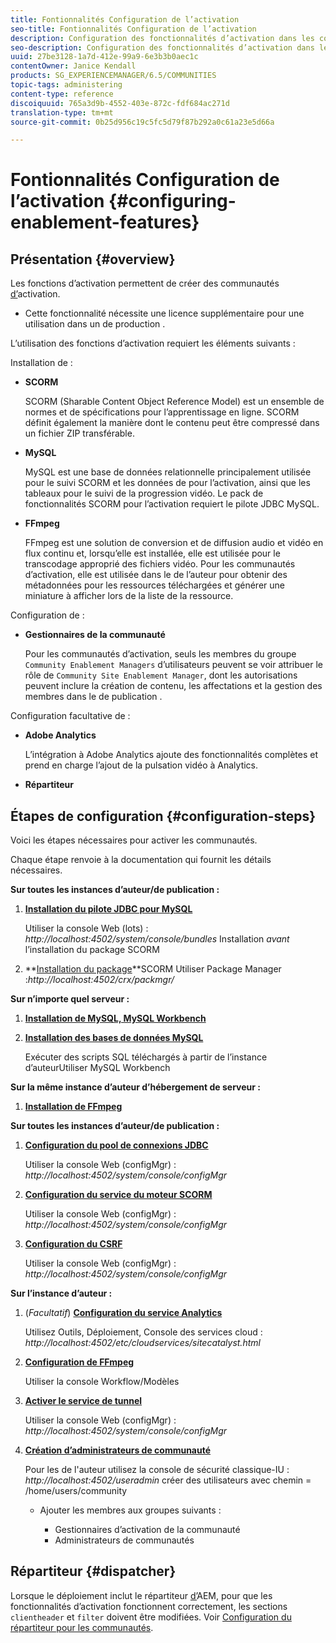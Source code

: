 ```yaml
---
title: Fontionnalités Configuration de l’activation
seo-title: Fontionnalités Configuration de l’activation
description: Configuration des fonctionnalités d’activation dans les communautés
seo-description: Configuration des fonctionnalités d’activation dans les communautés
uuid: 27be3128-1a7d-412e-99a9-6e3b3b0aec1c
contentOwner: Janice Kendall
products: SG_EXPERIENCEMANAGER/6.5/COMMUNITIES
topic-tags: administering
content-type: reference
discoiquuid: 765a3d9b-4552-403e-872c-fdf684ac271d
translation-type: tm+mt
source-git-commit: 0b25d956c19c5fc5d79f87b292a0c61a23e5d66a

---
```



# Fontionnalités Configuration de l’activation {#configuring-enablement-features}

## Présentation {#overview}

Les fonctions d’activation permettent de créer des communautés [d’](overview.md#enablement-community)activation.

* Cette fonctionnalité nécessite une licence supplémentaire pour une utilisation dans un  de production .

L’utilisation des fonctions d’activation requiert les éléments suivants :

Installation de :

* **SCORM**

   SCORM (Sharable Content Object Reference Model) est un ensemble de normes et de spécifications pour l’apprentissage en ligne. SCORM définit également la manière dont le contenu peut être compressé dans un fichier ZIP transférable.

* **MySQL**

   MySQL est une base de données relationnelle principalement utilisée pour le suivi SCORM et les données de  pour l’activation, ainsi que les tableaux pour le suivi de la progression vidéo. Le pack de fonctionnalités SCORM pour l’activation requiert le pilote JDBC MySQL.

* **FFmpeg**

   FFmpeg est une solution de conversion et de diffusion audio et vidéo en flux continu et, lorsqu’elle est installée, elle est utilisée pour le transcodage approprié des fichiers [](../../help/sites-authoring/default-components-foundation.md#video)vidéo. Pour les communautés d’activation, elle est utilisée dans le  de l’auteur  pour obtenir des métadonnées pour les ressources téléchargées et générer une miniature à afficher lors de la liste de la ressource.

Configuration de :

* **Gestionnaires de la communauté**

   Pour les communautés d’activation, seuls les membres du groupe `Community Enablement Managers` d’utilisateurs peuvent se voir attribuer le rôle de `Community Site Enablement Manager`, dont les autorisations peuvent inclure la création de contenu, les affectations et la gestion des membres dans le  de publication .

Configuration facultative de :

* **Adobe Analytics**

   L’intégration à Adobe Analytics ajoute des fonctionnalités  complètes et prend en charge l’ajout de la pulsation vidéo à Analytics.

* **Répartiteur**

## Étapes de configuration {#configuration-steps}

Voici les étapes nécessaires pour activer les communautés.

Chaque étape renvoie à la documentation qui fournit les détails nécessaires.

**Sur toutes les instances d’auteur/de publication :**

1. **[Installation du pilote JDBC pour MySQL](deploy-communities.md#jdbc-driver-for-mysql)**

   Utiliser la console Web (lots) : *http://localhost:4502/system/console/bundles* Installation *avant* l’installation du package SCORM

1. **[Installation du package](deploy-communities.md#scorm-package)**SCORM Utiliser Package Manager :*http://localhost:4502/crx/packmgr/*

**Sur n’importe quel serveur :**

1. **[Installation de MySQL, MySQL Workbench](mysql.md)**

1. **[Installation des bases de données MySQL](mysql.md#database-setup)**

   Exécuter des scripts SQL téléchargés à partir de l’instance d’auteurUtiliser MySQL Workbench

**Sur la même instance d’auteur d’hébergement de serveur :**

1. **[Installation de FFmpeg](ffmpeg.md)**

**Sur toutes les instances d’auteur/de publication :**

1. **[Configuration du pool de connexions JDBC](mysql.md#configure-jdbc-connections)**

   Utiliser la console Web (configMgr) : *http://localhost:4502/system/console/configMgr*

1. **[Configuration du service du moteur SCORM](mysql.md#aem-communities-scormengine-service)**

   Utiliser la console Web (configMgr) : *http://localhost:4502/system/console/configMgr*

1. **[Configuration du CSRF](mysql.md#adobe-granite-csrf-filter)**

   Utiliser la console Web (configMgr) : *http://localhost:4502/system/console/configMgr*

**Sur l’instance d’auteur :**

1. (*Facultatif*) **[Configuration du service Analytics](analytics.md)**

   Utilisez Outils, Déploiement, Console des services cloud : *http://localhost:4502/etc/cloudservices/sitecatalyst.html*

1. **[Configuration de FFmpeg](ffmpeg.md#configure-ffmpeg-transcoding-service)**

   Utiliser la console Workflow/Modèles

1. **[Activer le service de tunnel](deploy-communities.md#tunnel-service-on-author)**

   Utiliser la console Web (configMgr) : *http://localhost:4502/system/console/configMgr*

1. **[Création d’administrateurs de communauté](users.md#creating-community-members)**

   Pour les  de l&#39;auteur  utilisez la console de sécurité classique-IU : *http://localhost:4502/useradmin* créer des utilisateurs avec chemin = /home/users/community

   * Ajouter les membres aux groupes suivants :

      * Gestionnaires d’activation de la communauté
      * Administrateurs de communautés

## Répartiteur {#dispatcher}

Lorsque le déploiement inclut le répartiteur [d’](https://helpx.adobe.com/experience-manager/dispatcher/using/dispatcher.html)AEM, pour que les fonctionnalités d’activation fonctionnent correctement, les sections `clientheader` et `filter` doivent être modifiées. Voir [Configuration du répartiteur pour les communautés](dispatcher.md#enablement).
